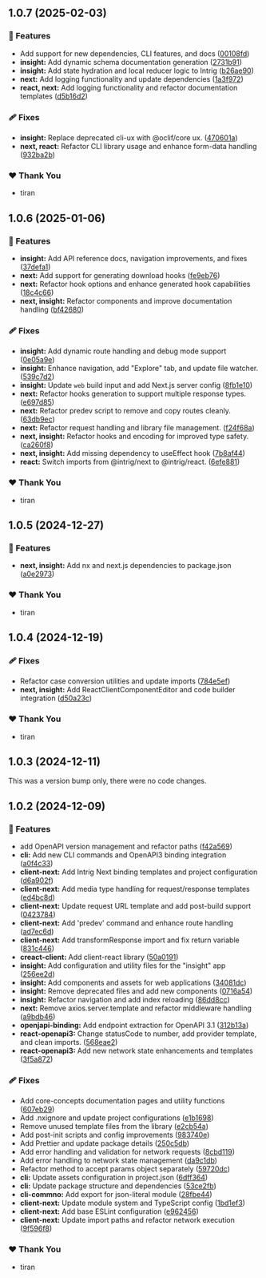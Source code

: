 ## 1.0.7 (2025-02-03)

### 🚀 Features

- Add support for new dependencies, CLI features, and docs ([00108fd](https://github.com/intrigsoft/intrig/commit/00108fd))
- **insight:** Add dynamic schema documentation generation ([2731b91](https://github.com/intrigsoft/intrig/commit/2731b91))
- **insight:** Add state hydration and local reducer logic to Intrig ([b26ae90](https://github.com/intrigsoft/intrig/commit/b26ae90))
- **next:** Add logging functionality and update dependencies ([1a3f972](https://github.com/intrigsoft/intrig/commit/1a3f972))
- **react, next:** Add logging functionality and refactor documentation templates ([d5b16d2](https://github.com/intrigsoft/intrig/commit/d5b16d2))

### 🩹 Fixes

- **insight:** Replace deprecated cli-ux with @oclif/core ux. ([470601a](https://github.com/intrigsoft/intrig/commit/470601a))
- **next, react:** Refactor CLI library usage and enhance form-data handling ([932ba2b](https://github.com/intrigsoft/intrig/commit/932ba2b))

### ❤️  Thank You

- tiran

## 1.0.6 (2025-01-06)

### 🚀 Features

- **insight:** Add API reference docs, navigation improvements, and fixes ([37defa1](https://github.com/intrigsoft/intrig/commit/37defa1))
- **next:** Add support for generating download hooks ([fe9eb76](https://github.com/intrigsoft/intrig/commit/fe9eb76))
- **next:** Refactor hook options and enhance generated hook capabilities ([18c4c66](https://github.com/intrigsoft/intrig/commit/18c4c66))
- **next, insight:** Refactor components and improve documentation handling ([bf42680](https://github.com/intrigsoft/intrig/commit/bf42680))

### 🩹 Fixes

- **insight:** Add dynamic route handling and debug mode support ([0e05a9e](https://github.com/intrigsoft/intrig/commit/0e05a9e))
- **insight:** Enhance navigation, add "Explore" tab, and update file watcher. ([539c7d2](https://github.com/intrigsoft/intrig/commit/539c7d2))
- **insight:** Update `web` build input and add Next.js server config ([8fb1e10](https://github.com/intrigsoft/intrig/commit/8fb1e10))
- **next:** Refactor hooks generation to support multiple response types. ([e697d85](https://github.com/intrigsoft/intrig/commit/e697d85))
- **next:** Refactor predev script to remove and copy routes cleanly. ([63db9ec](https://github.com/intrigsoft/intrig/commit/63db9ec))
- **next:** Refactor request handling and library file management. ([f24f68a](https://github.com/intrigsoft/intrig/commit/f24f68a))
- **next, insight:** Refactor hooks and encoding for improved type safety. ([ca260f8](https://github.com/intrigsoft/intrig/commit/ca260f8))
- **next, insight:** Add missing dependency to useEffect hook ([7b8af44](https://github.com/intrigsoft/intrig/commit/7b8af44))
- **react:** Switch imports from @intrig/next to @intrig/react. ([6efe881](https://github.com/intrigsoft/intrig/commit/6efe881))

### ❤️  Thank You

- tiran

## 1.0.5 (2024-12-27)

### 🚀 Features

- **next, insight:** Add nx and next.js dependencies to package.json ([a0e2973](https://github.com/intrigsoft/intrig/commit/a0e2973))

### ❤️  Thank You

- tiran

## 1.0.4 (2024-12-19)

### 🩹 Fixes

- Refactor case conversion utilities and update imports ([784e5ef](https://github.com/intrigsoft/intrig/commit/784e5ef))
- **next, insight:** Add ReactClientComponentEditor and code builder integration ([d50a23c](https://github.com/intrigsoft/intrig/commit/d50a23c))

### ❤️  Thank You

- tiran

## 1.0.3 (2024-12-11)

This was a version bump only, there were no code changes.

## 1.0.2 (2024-12-09)

### 🚀 Features

- add OpenAPI version management and refactor paths ([f42a569](https://github.com/intrigsoft/intrig/commit/f42a569))
- **cli:** Add new CLI commands and OpenAPI3 binding integration ([a0f4c33](https://github.com/intrigsoft/intrig/commit/a0f4c33))
- **client-next:** Add Intrig Next binding templates and project configuration ([d6a902f](https://github.com/intrigsoft/intrig/commit/d6a902f))
- **client-next:** Add media type handling for request/response templates ([ed4bc8d](https://github.com/intrigsoft/intrig/commit/ed4bc8d))
- **client-next:** Update request URL template and add post-build support ([0423784](https://github.com/intrigsoft/intrig/commit/0423784))
- **client-next:** Add 'predev' command and enhance route handling ([ad7ec6d](https://github.com/intrigsoft/intrig/commit/ad7ec6d))
- **client-next:** Add transformResponse import and fix return variable ([831c446](https://github.com/intrigsoft/intrig/commit/831c446))
- **creact-client:** Add client-react library ([50a0191](https://github.com/intrigsoft/intrig/commit/50a0191))
- **insight:** Add configuration and utility files for the "insight" app ([256ee2d](https://github.com/intrigsoft/intrig/commit/256ee2d))
- **insight:** Add components and assets for web applications ([34081dc](https://github.com/intrigsoft/intrig/commit/34081dc))
- **insight:** Remove deprecated files and add new components ([0716a54](https://github.com/intrigsoft/intrig/commit/0716a54))
- **insight:** Refactor navigation and add index reloading ([86dd8cc](https://github.com/intrigsoft/intrig/commit/86dd8cc))
- **next:** Remove axios.server.template and refactor middleware handling ([a9bdb46](https://github.com/intrigsoft/intrig/commit/a9bdb46))
- **openjapi-binding:** Add endpoint extraction for OpenAPI 3.1 ([312b13a](https://github.com/intrigsoft/intrig/commit/312b13a))
- **react-openapi3:** Change statusCode to number, add provider template, and clean imports. ([568eae2](https://github.com/intrigsoft/intrig/commit/568eae2))
- **react-openapi3:** Add new network state enhancements and templates ([3f5a872](https://github.com/intrigsoft/intrig/commit/3f5a872))

### 🩹 Fixes

- Add core-concepts documentation pages and utility functions ([607eb29](https://github.com/intrigsoft/intrig/commit/607eb29))
- Add .nxignore and update project configurations ([e1b1698](https://github.com/intrigsoft/intrig/commit/e1b1698))
- Remove unused template files from the library ([e2cb54a](https://github.com/intrigsoft/intrig/commit/e2cb54a))
- Add post-init scripts and config improvements ([983740e](https://github.com/intrigsoft/intrig/commit/983740e))
- Add Prettier and update package details ([250c5db](https://github.com/intrigsoft/intrig/commit/250c5db))
- Add error handling and validation for network requests ([8cbd119](https://github.com/intrigsoft/intrig/commit/8cbd119))
- Add error handling to network state management ([da9c1db](https://github.com/intrigsoft/intrig/commit/da9c1db))
- Refactor method to accept params object separately ([59720dc](https://github.com/intrigsoft/intrig/commit/59720dc))
- **cli:** Update assets configuration in project.json ([6dff364](https://github.com/intrigsoft/intrig/commit/6dff364))
- **cli:** Update package structure and dependencies ([53ce2fb](https://github.com/intrigsoft/intrig/commit/53ce2fb))
- **cli-commno:** Add export for json-literal module ([28fbe44](https://github.com/intrigsoft/intrig/commit/28fbe44))
- **client-next:** Update module system and TypeScript config ([1bd1ef3](https://github.com/intrigsoft/intrig/commit/1bd1ef3))
- **client-next:** Add base ESLint configuration ([e962456](https://github.com/intrigsoft/intrig/commit/e962456))
- **client-next:** Update import paths and refactor network execution ([9f596f8](https://github.com/intrigsoft/intrig/commit/9f596f8))

### ❤️  Thank You

- tiran